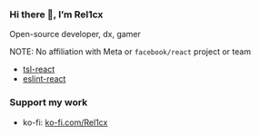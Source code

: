 ### Hi there 👋, I’m Rel1cx

Open-source developer, dx, gamer

NOTE: No affiliation with Meta or `facebook/react` project or team

- [tsl-react](https://github.com/react-analyzer/tsl-react)
- [eslint-react](https://github.com/Rel1cx/eslint-react)

### Support my work

- ko-fi: [ko-fi.com/Rel1cx](https://ko-fi.com/Rel1cx)

